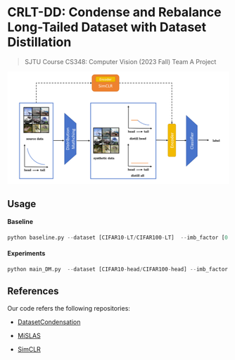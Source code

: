 # CRLT-DD: Condense and Rebalance Long-Tailed Dataset with Dataset Distillation

> SJTU Course CS348: Computer Vision (2023 Fall) Team A Project

<img src="images/CRLT_DD_overview.png">

## Usage

#### Baseline

```python
python baseline.py --dataset [CIFAR10-LT/CIFAR100-LT]  --imb_factor [0.1/0.2/0.01]
```

#### Experiments

```python
python main_DM.py  --dataset [CIFAR10-head/CIFAR100-head] --imb_factor [0.1/0.2/0.01] --model ConvNet  --ipc [50/100/500]  --init [noise/real] --num_exp 5  --num_eval 3 --partial_condense [T/F] --add_aug [T/F] --aug_size 100 
```

## References

Our code refers the following repositories:

- [DatasetCondensation](https://github.com/VICO-UoE/DatasetCondensation)

- [MiSLAS](https://github.com/dvlab-research/MiSLAS/blob/main/datasets/cifar10.py)

- [SimCLR](https://github.com/sthalles/SimCLR)
